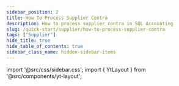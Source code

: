 ```yaml
---
sidebar_position: 2
title: How To Process Supplier Contra
description: How to process supplier contra in SQL Accounting
slug: /quick-start/supplier/how-to-process-supplier-contra
tags: ["Supplier"]
hide_title: true
hide_table_of_contents: true
sidebar_class_name: hidden-sidebar-items
---
```


import '@src/css/sidebar.css';
import { YtLayout } from '@src/components/yt-layout';

<YtLayout 
    videoId="vd05KUSCAb8"
/>
